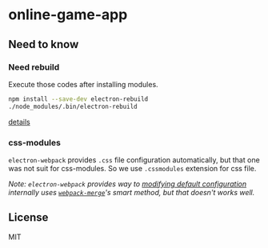 # online-game-app

## Need to know

### Need rebuild

Execute those codes after installing modules.

```sh
npm install --save-dev electron-rebuild
./node_modules/.bin/electron-rebuild
```

[details](https://electronjs.org/docs/tutorial/using-native-node-modules)

### css-modules

`electron-webpack` provides `.css` file configuration automatically, but that one was not suit for css-modules.
So we use `.cssmodules` extension for css file.

_Note: `electron-webpack` provides way to [modifying default configuration](https://webpack.electron.build/modifying-webpack-configurations) internally uses [`webpack-merge`](https://github.com/survivejs/webpack-merge)'s smart method, but that doesn't works well._ 

## License

MIT
